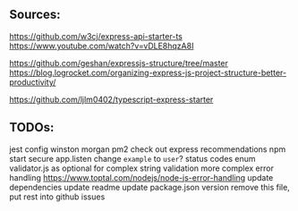 ## Sources:

https://github.com/w3cj/express-api-starter-ts
https://www.youtube.com/watch?v=vDLE8hqzA8I

https://github.com/geshan/expressjs-structure/tree/master
https://blog.logrocket.com/organizing-express-js-project-structure-better-productivity/

https://github.com/ljlm0402/typescript-express-starter

## TODOs:

jest config
winston
morgan
pm2
check out express recommendations
npm start
secure app.listen
change `example` to `user`?
status codes enum
validator.js as optional for complex string validation
more complex error handling https://www.toptal.com/nodejs/node-js-error-handling
update dependencies
update readme
update package.json version
remove this file, put rest into github issues
